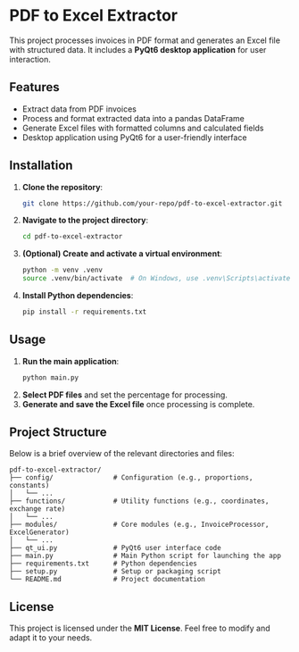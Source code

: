 # PDF to Excel Extractor

This project processes invoices in PDF format and generates an Excel file with structured data. It includes a **PyQt6
desktop application** for user interaction.

## Features

- Extract data from PDF invoices
- Process and format extracted data into a pandas DataFrame
- Generate Excel files with formatted columns and calculated fields
- Desktop application using PyQt6 for a user-friendly interface

## Installation

1. **Clone the repository**:
   ```bash
   git clone https://github.com/your-repo/pdf-to-excel-extractor.git
   ```
2. **Navigate to the project directory**:
   ```bash
   cd pdf-to-excel-extractor
   ```
3. **(Optional) Create and activate a virtual environment**:
   ```bash
   python -m venv .venv
   source .venv/bin/activate  # On Windows, use .venv\Scripts\activate
   ```
4. **Install Python dependencies**:
   ```bash
   pip install -r requirements.txt
   ```

## Usage

1. **Run the main application**:
   ```bash
   python main.py
   ```
2. **Select PDF files** and set the percentage for processing.
3. **Generate and save the Excel file** once processing is complete.

## Project Structure

Below is a brief overview of the relevant directories and files:

```
pdf-to-excel-extractor/
├── config/               # Configuration (e.g., proportions, constants)
│   └── ...
├── functions/            # Utility functions (e.g., coordinates, exchange rate)
│   └── ...
├── modules/              # Core modules (e.g., InvoiceProcessor, ExcelGenerator)
│   └── ...
├── qt_ui.py              # PyQt6 user interface code
├── main.py               # Main Python script for launching the app
├── requirements.txt      # Python dependencies
├── setup.py              # Setup or packaging script
└── README.md             # Project documentation
```

## License

This project is licensed under the **MIT License**. Feel free to modify and adapt it to your needs.
